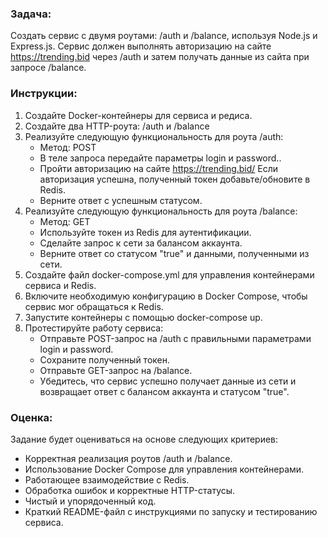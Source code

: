 ### **Задача:**

Создать сервис с двумя роутами: /auth и /balance, используя Node.js и Express.js. Сервис должен выполнять авторизацию на сайте https://trending.bid через /auth и затем получать данные из сайта при запросе /balance.

### **Инструкции:**

1. Создайте Docker-контейнеры для сервиса и редиса.
2. Создайте два HTTP-роута: /auth и /balance
3. Реализуйте следующую функциональность для роута /auth:
   - Метод: POST
   - В теле запроса передайте параметры login и password..
   - Пройти авторизацию на сайте https://trending.bid/ Если авторизация успешна, полученный токен добавьте/обновите в Redis.
   - Верните ответ с успешным статусом.
4. Реализуйте следующую функциональность для роута /balance:
   - Метод: GET
   - Используйте токен из Redis для аутентификации.
   - Сделайте запрос к сети за балансом аккаунта.
   - Верните ответ со статусом "true" и данными, полученными из сети.
5. Создайте файл docker-compose.yml для управления контейнерами сервиса и Redis.
6. Включите необходимую конфигурацию в Docker Compose, чтобы сервис мог обращаться к Redis.
7. Запустите контейнеры с помощью docker-compose up.
8. Протестируйте работу сервиса:
   - Отправьте POST-запрос на /auth с правильными параметрами login и password.
   - Сохраните полученный токен.
   - Отправьте GET-запрос на /balance.
   - Убедитесь, что сервис успешно получает данные из сети и возвращает ответ с балансом аккаунта и статусом "true".

### **Оценка:**

Задание будет оцениваться на основе следующих критериев:

- Корректная реализация роутов /auth и /balance.
- Использование Docker Compose для управления контейнерами.
- Работающее взаимодействие с Redis.
- Обработка ошибок и корректные HTTP-статусы.
- Чистый и упорядоченный код.
- Краткий README-файл с инструкциями по запуску и тестированию сервиса.
